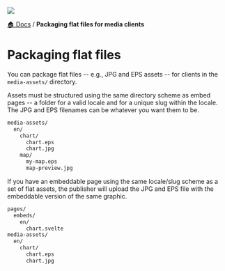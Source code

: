 ![](https://graphics.thomsonreuters.com/style-assets/images/logos/reuters-graphics-logo/svg/graphics-logo-color-dark.svg)

[🏠 Docs](https://github.com/reuters-graphics/bluprint_graphics-kit/blob/master/docs/developers/README.md) / **Packaging flat files for media clients**

# Packaging flat files

You can package flat files -- e.g., JPG and EPS assets -- for clients in the `media-assets/` directory.

Assets must be structured using the same directory scheme as embed pages -- a folder for a valid locale and for a unique slug within the locale. The JPG and EPS filenames can be whatever you want them to be.

```bash
media-assets/
  en/
    chart/
      chart.eps
      chart.jpg
    map/
      my-map.eps
      map-preview.jpg
```

If you have an embeddable page using the same locale/slug scheme as a set of flat assets, the publisher will upload the JPG and EPS file with the embeddable version of the same graphic.

```bash
pages/
  embeds/
    en/
      chart.svelte
media-assets/
  en/
    chart/
      chart.eps
      chart.jpg
```
